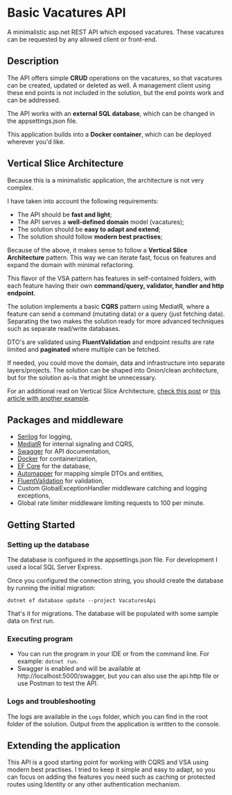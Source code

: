 ﻿# Basic Vacatures API

A minimalistic asp.net REST API which exposed vacatures. These vacatures can be requested by any allowed client or front-end.


## Description

The API offers simple **CRUD** operations on the vacatures, so that vacatures can be created, updated or deleted as well. A management client using these end points is not included in the solution, but the end points work and can be addressed.

The API works with an **external SQL database**, which can be changed in the appsettings.json file.

This application builds into a **Docker container**, which can be deployed wherever you'd like.


## Vertical Slice Architecture

Because this is a minimalistic application, the architecture is not very complex. 

I have taken into account the following requirements:

* The API should be **fast and light**;
* The API serves a **well-defined domain** model (vacatures);
* The solution should be **easy to adapt and extend**;
* The solution should follow **modern best practises**;

Because of the above, it makes sense to follow a **Vertical Slice Architecture** pattern. This way we can iterate fast, focus on features and expand the domain with minimal refactoring.

This flavor of the VSA pattern has  features in self-contained folders, with each feature having their own **command/query, validator, handler and http endpoint**.

The solution implements a basic **CQRS** pattern using MediatR, where a feature can send a command (mutating data) or a query (just fetching data). Separating the two makes the solution ready for more advanced techniques such as separate read/write databases.

DTO's are validated using **FluentValidation** and endpoint results are rate limited and **paginated** where multiple can be fetched.

If needed, you could move the domain, data and infrastructure into separate layers/projects. The solution can be shaped into Onion/clean architecture, but for the solution as-is that might be unnecessary.

For an additional read on Vertical Slice Architecture, [check this post](https://www.jimmybogard.com/vertical-slice-architecture/) or [this article with another example](https://code-maze.com/vertical-slice-architecture-aspnet-core/).

## Packages and middleware

* [Serilog](https://serilog.net/) for logging,
* [MediatR](https://github.com/jbogard/MediatR) for internal signaling and CQRS,
* [Swagger](https://swagger.io/) for API documentation,
* [Docker](https://www.docker.com/) for containerization,
* [EF Core](https://docs.microsoft.com/en-us/ef/core/) for the database,
* [Automapper](https://automapper.org/) for mapping simple DTOs and entities,
* [FluentValidation](https://fluentvalidation.net/) for validation,
* Custom GlobalExceptionHandler middleware catching and logging exceptions,
* Global rate limiter middleware limiting requests to 100 per minute.

## Getting Started

### Setting up the database

The database is configured in the appsettings.json file. For development I used a local SQL Server Express.

Once you configured the connection string, you should create the database by running the initial migration:

```
dotnet ef database update --project VacaturesApi
```
That's it for migrations. The database will be populated with some sample data on first run.

### Executing program

* You can run the program in your IDE or from the command line. For example: `dotnet run`.
* Swagger is enabled and will be available at http://localhost:5000/swagger, but you can also use the api.http file or use Postman to test the API.

### Logs and troubleshooting

The logs are available in the `Logs` folder, which you can find in the root folder of the solution.
Output from the application is written to the console.

## Extending the application

This API is a good starting point for working with CQRS and VSA using modern best practises. 
I tried to keep it simple and easy to adapt, so you can focus on adding the features you need such as caching or protected routes using Identity or any other authentication mechanism.